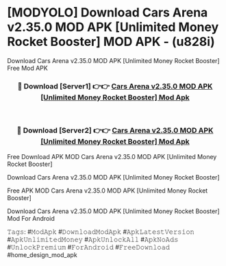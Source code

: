 # [MODYOLO] Download Cars Arena v2.35.0 MOD APK [Unlimited Money Rocket Booster] MOD APK - (u828i)
Download Cars Arena v2.35.0 MOD APK [Unlimited Money Rocket Booster] Free Mod APK

<div align="center">
<h3>🔴 Download [Server1] 👉👉 <a href="https://apk-comot.site?title=Cars_Arena_v2.35.0_MOD_APK_[Unlimited_Money_Rocket_Booster]">Cars Arena v2.35.0 MOD APK [Unlimited Money Rocket Booster] Mod Apk</a></h3><br>

<h3>🔴 Download [Server2] 👉👉 <a href="https://apk-comot.site?title=Cars_Arena_v2.35.0_MOD_APK_[Unlimited_Money_Rocket_Booster]">Cars Arena v2.35.0 MOD APK [Unlimited Money Rocket Booster] Mod Apk</a></h3>
</div>


Free Download APK MOD Cars Arena v2.35.0 MOD APK [Unlimited Money Rocket Booster]

Download Cars Arena v2.35.0 MOD APK [Unlimited Money Rocket Booster] 

Free APK MOD Cars Arena v2.35.0 MOD APK [Unlimited Money Rocket Booster] 

Download Cars Arena v2.35.0 MOD APK [Unlimited Money Rocket Booster] Mod For Android

𝚃𝚊𝚐𝚜: #𝙼𝚘𝚍𝙰𝚙𝚔 #𝙳𝚘𝚠𝚗𝚕𝚘𝚊𝚍𝙼𝚘𝚍𝙰𝚙𝚔 #𝙰𝚙𝚔𝙻𝚊𝚝𝚎𝚜𝚝𝚅𝚎𝚛𝚜𝚒𝚘𝚗 #𝙰𝚙𝚔𝚄𝚗𝚕𝚒𝚖𝚒𝚝𝚎𝚍𝙼𝚘𝚗𝚎𝚢 #𝙰𝚙𝚔𝚄𝚗𝚕𝚘𝚌𝚔𝙰𝚕𝚕 #𝙰𝚙𝚔𝙽𝚘𝙰𝚍𝚜 #𝚄𝚗𝚕𝚘𝚌𝚔𝙿𝚛𝚎𝚖𝚒𝚞𝚖 #𝙵𝚘𝚛𝙰𝚗𝚍𝚛𝚘𝚒𝚍 #𝙵𝚛𝚎𝚎𝙳𝚘𝚠𝚗𝚕𝚘𝚊𝚍 #home_design_mod_apk